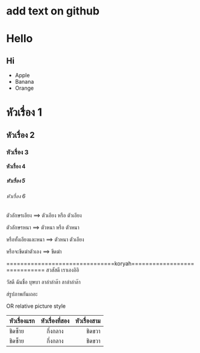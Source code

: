 # add text on github
# Hello
## Hi
* Apple
* Banana
* Orange

# หัวเรื่อง 1
## หัวเรื่อง 2
### หัวเรื่อง 3
#### หัวเรื่อง 4
##### หัวเรื่อง 5
###### หัวเรื่อง 6

ตัวอักษรเอียง ==> ตัวเอียง หรือ ตัวเอียง

ตัวอักษรหนา ==> ตัวหนา หรือ ตัวหนา

หรือทั้งเอียงและหนา ==> ตัวหนา ตัวเอียง

หรือจะขีดฆ่าตัวเอง ==> ขีดฆ่า
 
===============================koryah=============================
สวสัสดี เราเองอิอิ

วัสดี
ฉันชื่อ
บุษบา
ลาล่าล่าล๊า
ลาล่าล่าล๊า

ส่รูปภาพกันเถอะ

OR relative picture style





| หัวเรื่องแรก | หัวเรื่องที่สอง |  หัวเรื่องสาม |
| :-------- | :--------: | ---------: |
|   ชิดซ็าย   |   กึ่งกลาง   |    ชิดขวา   |
|   ชิดซ็าย   |   กึ่งกลาง   |    ชิดขวา   |
